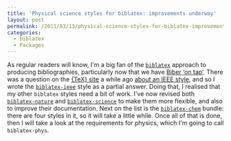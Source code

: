 ```yaml
---
title: 'Physical science styles for biblatex: improvements underway'
layout: post
permalink: /2011/03/13/physical-science-styles-for-biblatex-improvements-underway/
categories:
  - biblatex
  - Packages
---
```

As regular readers will know, I'm a big fan of the [`biblatex`](https://ctan.org/pkg/biblatex) approach to producing bibliographies, particularly now that we have [Biber ‘on tap’](/2011/03/10/biber-now-in-tex-live-2010/). There was a question on the [{TeX} site](https://tex.stackexchange.com/) a while ago [about an IEEE style](https://tex.stackexchange.com/questions/10727/ieee-and-aip-bibliography-styles-in-`biblatex`), and so I wrote the [`biblatex-ieee`](https://ctan.org/pkg/biblatex-ieee) style as a partial answer. Doing that, I realised that my other `biblatex` styles need a bit of work. I've now revised both [`biblatex-nature`](https://ctan.org/pkg/biblatex-nature) and [`biblatex-science`](https://ctan.org/pkg/biblatex-science) to make them more flexible, and also to improve their documentation. Next on the list is the [`biblatex-chem`](https://ctan.org/pkg/biblatex-chem) bundle: there are four styles in it, so it will take a little while. Once all of that is done, then I will take a look at the requirements for physics, which I'm going to call `biblatex-phys`.
